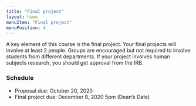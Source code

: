 ```yaml
---
title: "Final project"
layout: home
menuItem: "Final project"
menuPosition: 4
---
```


A key element of this course is the final project. Your final projects will involve at least 2 people. Groups are encouraged but not required to involve students from different departments. If your project involves human subjects research, you should get approval from the IRB.

### Schedule

- Proposal due: October 20, 2020
- Final project due: December 8, 2020 5pm (Dean’s Date)
